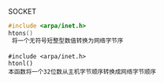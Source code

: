 SOCKET

```c
#include <arpa/inet.h>　
htons() 
 将一个无符号短整型数值转换为网络字节序
```



```
#include <arpa/inet.h>　
htonl()
本函数将一个32位数从主机字节顺序转换成网络字节顺序
```

